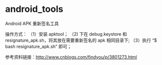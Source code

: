 # android_tools

Android APK 重新签名工具

操作方式：
	（1）安装 apktool；
	（2) 下在 debug.keystore 和 resignature_apk.sh，将其放在需要重新签名的 apk 相同目录下;
	（3）执行 “$ bash resignature_apk.sh” 即可；


参考资料链接：http://www.cnblogs.com/findyou/p/3801273.html

